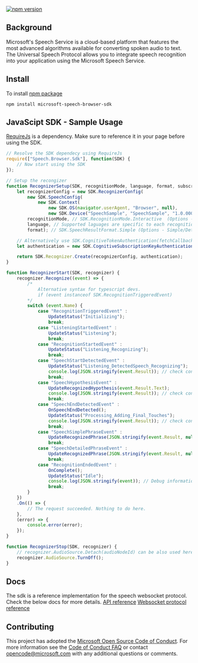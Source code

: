 [![npm version](https://badge.fury.io/js/microsoft-speech-browser-sdk.svg)](https://www.npmjs.com/package/microsoft-speech-browser-sdk)

## Background
Microsoft's Speech Service is a cloud-based platform that features the most advanced algorithms available for converting spoken audio to text. The Universal Speech Protocol allows you to integrate speech recognition into your application using the Microsoft Speech Service.

## Install
To install [npm package](https://www.npmjs.com/package/microsoft-speech-browser-sdk)
```
npm install microsoft-speech-browser-sdk
```

## JavaScipt SDK - Sample Usage
[RequireJs](http://requirejs.org/) is a dependency. Make sure to reference it in your page before using the SDK.

```javascript
// Resolve the SDK dependecy using RequireJs
require(["Speech.Browser.Sdk"], function(SDK) {
    // Now start using the SDK
});

// Setup the recongizer
function RecognizerSetup(SDK, recognitionMode, language, format, subscriptionKey) {
    let recognizerConfig = new SDK.RecognizerConfig(
        new SDK.SpeechConfig(
            new SDK.Context(
                new SDK.OS(navigator.userAgent, "Browser", null),
                new SDK.Device("SpeechSample", "SpeechSample", "1.0.00000"))),
        recognitionMode, // SDK.RecognitionMode.Interactive  (Options - Interactive/Conversation/Dictation)
        language, // Supported laguages are specific to each recognition mode. Refer to docs.
        format); // SDK.SpeechResultFormat.Simple (Options - Simple/Detailed)

    // Alternatively use SDK.CognitiveTokenAuthentication(fetchCallback, fetchOnExpiryCallback) for token auth
    let authentication = new SDK.CognitiveSubscriptionKeyAuthentication(subscriptionKey);

    return SDK.Recognizer.Create(recognizerConfig, authentication);
}

function RecognizerStart(SDK, recognizer) {
    recognizer.Recognize((event) => {
        /*
            Alternative syntax for typescript devs.
            if (event instanceof SDK.RecognitionTriggeredEvent)
        */
        switch (event.Name) {
            case "RecognitionTriggeredEvent" :
                UpdateStatus("Initializing");
                break;
            case "ListeningStartedEvent" :
                UpdateStatus("Listening");
                break;
            case "RecognitionStartedEvent" :
                UpdateStatus("Listening_Recognizing");
                break;
            case "SpeechStartDetectedEvent" :
                UpdateStatus("Listening_DetectedSpeech_Recognizing");
                console.log(JSON.stringify(event.Result)); // check console for other information in result
                break;
            case "SpeechHypothesisEvent" :
                UpdateRecognizedHypothesis(event.Result.Text);
                console.log(JSON.stringify(event.Result)); // check console for other information in result
                break;
            case "SpeechEndDetectedEvent" :
                OnSpeechEndDetected();
                UpdateStatus("Processing_Adding_Final_Touches");
                console.log(JSON.stringify(event.Result)); // check console for other information in result
                break;
            case "SpeechSimplePhraseEvent" :
                UpdateRecognizedPhrase(JSON.stringify(event.Result, null, 3));
                break;
            case "SpeechDetailedPhraseEvent" :
                UpdateRecognizedPhrase(JSON.stringify(event.Result, null, 3));
                break;
            case "RecognitionEndedEvent" :
                OnComplete();
                UpdateStatus("Idle");
                console.log(JSON.stringify(event)); // Debug information
                break;
        }
    })
    .On(() => {
        // The request succeeded. Nothing to do here.
    },
    (error) => {
        console.error(error);
    });
}

function RecognizerStop(SDK, recognizer) {
    // recognizer.AudioSource.Detach(audioNodeId) can be also used here. (audioNodeId is part of ListeningStartedEvent)
    recognizer.AudioSource.TurnOff();
}
```

## Docs
The sdk is a reference implementation for the speech websocket protocol. Check the below docs for more details.
[API reference](https://docs.microsoft.com/en-us/azure/cognitive-services/speech/api-reference-rest/bingvoicerecognition#websocket)
[Websocket protocol reference](https://docs.microsoft.com/en-us/azure/cognitive-services/speech/api-reference-rest/websocketprotocol)

## Contributing
This project has adopted the [Microsoft Open Source Code of Conduct](https://opensource.microsoft.com/codeofconduct/). For more information see the [Code of Conduct FAQ](https://opensource.microsoft.com/codeofconduct/faq/) or contact [opencode@microsoft.com](mailto:opencode@microsoft.com) with any additional questions or comments.

